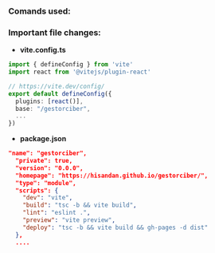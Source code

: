 
### Comands used:




### Important file changes:

- **vite.config.ts**
```ts
import { defineConfig } from 'vite'
import react from '@vitejs/plugin-react'

// https://vite.dev/config/
export default defineConfig({
  plugins: [react()],
  base: "/gestorciber", 
  ...
})
```


- **package.json**
```json
"name": "gestorciber",
  "private": true,
  "version": "0.0.0",
  "homepage": "https://hisandan.github.io/gestorciber/",
  "type": "module",
  "scripts": {
    "dev": "vite",
    "build": "tsc -b && vite build",
    "lint": "eslint .",
    "preview": "vite preview",
    "deploy": "tsc -b && vite build && gh-pages -d dist"
  },
  ....
```


